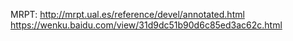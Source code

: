 MRPT:
http://mrpt.ual.es/reference/devel/annotated.html
https://wenku.baidu.com/view/31d9dc51b90d6c85ed3ac62c.html
